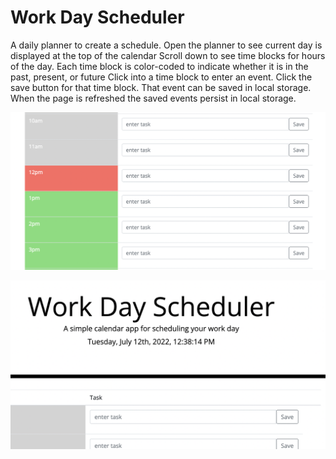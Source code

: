 # Work Day Scheduler 
A daily planner to create a schedule.
Open the planner to see current day is displayed at the top of the calendar
Scroll down to see time blocks for hours of the day.
Each time block is color-coded to indicate whether it is in the past, present, or future
Click into a time block to enter an event.
Click the save button for that time block.
That event can be saved in local storage.
When the page is refreshed the saved events persist in local storage.


![Screenshot 1](https://github.com/devihall/workscheduler/blob/main/Screen%20Shot%202022-07-12%20at%2012.38.34%20PM.png)


![Screenshot 2](https://github.com/devihall/workscheduler/blob/main/Screen%20Shot%202022-07-12%20at%2012.38.48%20PM.png)
